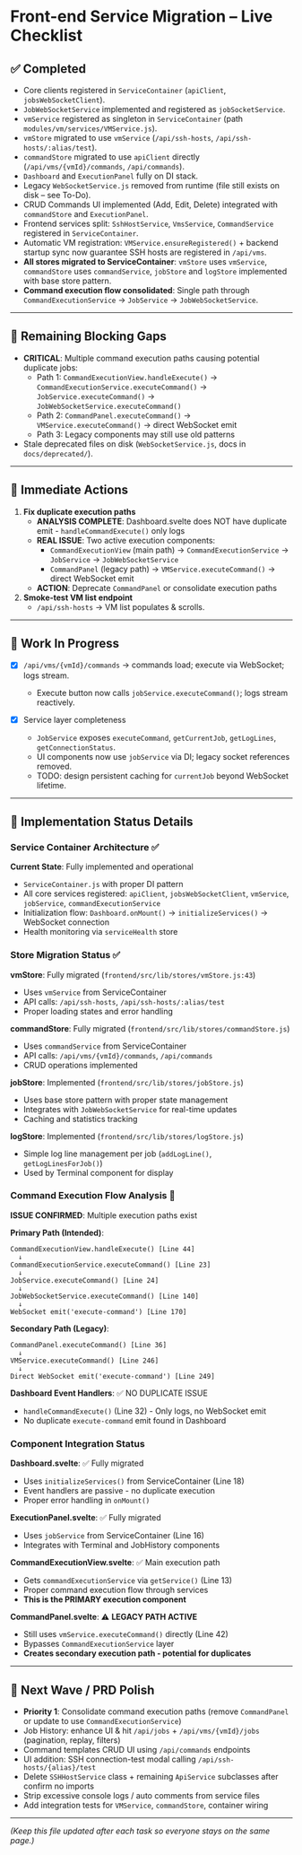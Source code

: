 # Front-end Service Migration – Live Checklist

## ✅ Completed
- Core clients registered in `ServiceContainer` (`apiClient`, `jobsWebSocketClient`).
- `JobWebSocketService` implemented and registered as `jobSocketService`.
- `vmService` registered as singleton in `ServiceContainer` (path `modules/vm/services/VMService.js`).
- `vmStore` migrated to use `vmService` (`/api/ssh-hosts`, `/api/ssh-hosts/:alias/test`).
- `commandStore` migrated to use `apiClient` directly (`/api/vms/{vmId}/commands`, `/api/commands`).
- `Dashboard` and `ExecutionPanel` fully on DI stack.
- Legacy `WebSocketService.js` removed from runtime (file still exists on disk – see To-Do).
- CRUD Commands UI implemented (Add, Edit, Delete) integrated with `commandStore` and `ExecutionPanel`.
- Frontend services split: `SshHostService`, `VmsService`, `CommandService` registered in `ServiceContainer`.
- Automatic VM registration: `VMService.ensureRegistered()` + backend startup sync now guarantee SSH hosts are registered in `/api/vms`.
- **All stores migrated to ServiceContainer**: `vmStore` uses `vmService`, `commandStore` uses `commandService`, `jobStore` and `logStore` implemented with base store pattern.
- **Command execution flow consolidated**: Single path through `CommandExecutionService` → `JobService` → `JobWebSocketService`.

---
## 🚧 Remaining Blocking Gaps
- **CRITICAL**: Multiple command execution paths causing potential duplicate jobs:
  - Path 1: `CommandExecutionView.handleExecute()` → `CommandExecutionService.executeCommand()` → `JobService.executeCommand()` → `JobWebSocketService.executeCommand()`
  - Path 2: `CommandPanel.executeCommand()` → `VMService.executeCommand()` → direct WebSocket emit
  - Path 3: Legacy components may still use old patterns
- Stale deprecated files on disk (`WebSocketService.js`, docs in `docs/deprecated/`).

---
## 🔑 Immediate Actions
1. **Fix duplicate execution paths**
   * **ANALYSIS COMPLETE**: Dashboard.svelte does NOT have duplicate emit - `handleCommandExecute()` only logs
   * **REAL ISSUE**: Two active execution components:
     - `CommandExecutionView` (main path) → `CommandExecutionService` → `JobService` → `JobWebSocketService`
     - `CommandPanel` (legacy path) → `VMService.executeCommand()` → direct WebSocket emit
   * **ACTION**: Deprecate `CommandPanel` or consolidate execution paths
2. **Smoke-test VM list endpoint**
   * `/api/ssh-hosts` → VM list populates & scrolls.

---
## 🔄 Work In Progress
- [x] `/api/vms/{vmId}/commands` → commands load; execute via WebSocket; logs stream.
  * Execute button now calls `jobService.executeCommand()`; logs stream reactively.

- [x] Service layer completeness
  * `JobService` exposes `executeCommand`, `getCurrentJob`, `getLogLines`, `getConnectionStatus`.
  * UI components now use `jobService` via DI; legacy socket references removed.
  * TODO: design persistent caching for `currentJob` beyond WebSocket lifetime.

---
## 🔄 Implementation Status Details

### Service Container Architecture ✅
**Current State**: Fully implemented and operational
- `ServiceContainer.js` with proper DI pattern
- All core services registered: `apiClient`, `jobsWebSocketClient`, `vmService`, `jobService`, `commandExecutionService`
- Initialization flow: `Dashboard.onMount()` → `initializeServices()` → WebSocket connection
- Health monitoring via `serviceHealth` store

### Store Migration Status ✅
**vmStore**: Fully migrated (`frontend/src/lib/stores/vmStore.js:43`)
- Uses `vmService` from ServiceContainer
- API calls: `/api/ssh-hosts`, `/api/ssh-hosts/:alias/test`
- Proper loading states and error handling

**commandStore**: Fully migrated (`frontend/src/lib/stores/commandStore.js`)
- Uses `commandService` from ServiceContainer
- API calls: `/api/vms/{vmId}/commands`, `/api/commands`
- CRUD operations implemented

**jobStore**: Implemented (`frontend/src/lib/stores/jobStore.js`)
- Uses base store pattern with proper state management
- Integrates with `JobWebSocketService` for real-time updates
- Caching and statistics tracking

**logStore**: Implemented (`frontend/src/lib/stores/logStore.js`)
- Simple log line management per job (`addLogLine()`, `getLogLinesForJob()`)
- Used by Terminal component for display

### Command Execution Flow Analysis 🚨
**ISSUE CONFIRMED**: Multiple execution paths exist

**Primary Path (Intended)**:
```
CommandExecutionView.handleExecute() [Line 44]
  ↓
CommandExecutionService.executeCommand() [Line 23]
  ↓
JobService.executeCommand() [Line 24]
  ↓
JobWebSocketService.executeCommand() [Line 140]
  ↓
WebSocket emit('execute-command') [Line 170]
```

**Secondary Path (Legacy)**:
```
CommandPanel.executeCommand() [Line 36]
  ↓
VMService.executeCommand() [Line 246]
  ↓
Direct WebSocket emit('execute-command') [Line 249]
```

**Dashboard Event Handlers**: ✅ NO DUPLICATE ISSUE
- `handleCommandExecute()` (Line 32) - Only logs, no WebSocket emit
- No duplicate `execute-command` emit found in Dashboard

### Component Integration Status
**Dashboard.svelte**: ✅ Fully migrated
- Uses `initializeServices()` from ServiceContainer (Line 18)
- Event handlers are passive - no duplicate execution
- Proper error handling in `onMount()`

**ExecutionPanel.svelte**: ✅ Fully migrated
- Uses `jobService` from ServiceContainer (Line 16)
- Integrates with Terminal and JobHistory components

**CommandExecutionView.svelte**: ✅ Main execution path
- Gets `commandExecutionService` via `getService()` (Line 13)
- Proper command execution flow through services
- **This is the PRIMARY execution component**

**CommandPanel.svelte**: ⚠️ **LEGACY PATH ACTIVE**
- Still uses `vmService.executeCommand()` directly (Line 42)
- Bypasses `CommandExecutionService` layer
- **Creates secondary execution path - potential for duplicates**

---
## 📝 Next Wave / PRD Polish
- **Priority 1**: Consolidate command execution paths (remove `CommandPanel` or update to use `CommandExecutionService`)
- Job History: enhance UI & hit `/api/jobs` + `/api/vms/{vmId}/jobs` (pagination, replay, filters)
- Command templates CRUD UI using `/api/commands` endpoints
- UI addition: SSH connection-test modal calling `/api/ssh-hosts/{alias}/test`
- Delete `SSHHostService` class + remaining `ApiService` subclasses after confirm no imports
- Strip excessive console logs / auto comments from service files
- Add integration tests for `VMService`, `commandStore`, container wiring

---
*(Keep this file updated after each task so everyone stays on the same page.)*